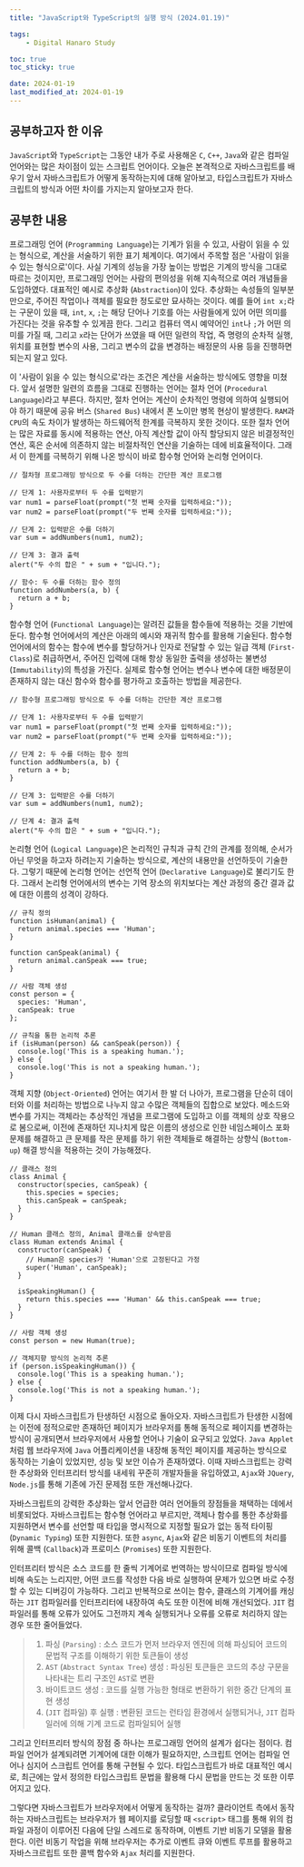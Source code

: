 ```yaml
---
title: "JavaScript와 TypeScript의 실행 방식 (2024.01.19)"

tags:
    - Digital Hanaro Study

toc: true
toc_sticky: true

date: 2024-01-19
last_modified_at: 2024-01-19
---
```


## 공부하고자 한 이유

```JavaScript```와 ```TypeScript```는 그동안 내가 주로 사용해온 ```C```, ```C++```, ```Java```와 같은 컴파일 언어와는 많은 차이점이 있는 스크립트 언어이다. 오늘은 본격적으로 자바스크립트를 배우기 앞서 자바스크립트가 어떻게 동작하는지에 대해 알아보고, 타입스크립트가 자바스크립트의 방식과 어떤 차이를 가지는지 알아보고자 한다.

## 공부한 내용

프로그래밍 언어 (```Programming Language```)는 기계가 읽을 수 있고, 사람이 읽을 수 있는 형식으로, 계산을 서술하기 위한 표기 체계이다. 여기에서 주목할 점은 '사람이 읽을 수 있는 형식으로'이다. 사실 기계의 성능을 가장 높이는 방법은 기계의 방식을 그대로 따르는 것이지만, 프로그래밍 언어는 사람의 편의성을 위해 지속적으로 여러 개념들을 도입하였다. 대표적인 예시로 추상화 (```Abstraction```)이 있다. 추상화는 속성들의 일부분만으로, 주어진 작업이나 객체를 필요한 정도로만 묘사하는 것이다. 예를 들어 ```int x;```라는 구문이 있을 때, ```int```, ```x```, ```;```는 해당 단어나 기호를 아는 사람들에게 있어 어떤 의미를 가진다는 것을 유추할 수 있게끔 한다. 그리고 컴퓨터 역시 예약어인 ```int```나 ```;```가 어떤 의미를 가질 때, 그리고 ```x```라는 단어가 쓰였을 때 어떤 일련의 작업, 즉 명령의 순차적 실행, 위치를 표현할 변수의 사용, 그리고 변수의 값을 변경하는 배정문의 사용 등을 진행하면 되는지 알고 있다.

이 '사람이 읽을 수 있는 형식으로'라는 조건은 계산을 서술하는 방식에도 영향을 미쳤다. 앞서 설명한 일련의 흐름을 그대로 진행하는 언어는 절차 언어 (```Procedural Language```)라고 부른다. 하지만, 절차 언어는 계산이 순차적인 명령에 의하여 실행되어야 하기 때문에 공유 버스 (```Shared Bus```) 내에서 폰 노이만 병목 현상이 발생한다. ```RAM```과 ```CPU```의 속도 차이가 발생하는 하드웨어적 한계를 극복하지 못한 것이다. 또한 절차 언어는 많은 자료를 동시에 적용하는 연산, 아직 계산할 값이 아직 할당되지 않은 비결정적인 연산, 혹은 순서에 의존하지 않는 비절차적인 연산을 기술하는 데에 비효율적이다. 그래서 이 한계를 극복하기 위해 나온 방식이 바로 함수형 언어와 논리형 언어이다.

```
// 절차형 프로그래밍 방식으로 두 수를 더하는 간단한 계산 프로그램

// 단계 1: 사용자로부터 두 수를 입력받기
var num1 = parseFloat(prompt("첫 번째 숫자를 입력하세요:"));
var num2 = parseFloat(prompt("두 번째 숫자를 입력하세요:"));

// 단계 2: 입력받은 수를 더하기
var sum = addNumbers(num1, num2);

// 단계 3: 결과 출력
alert("두 수의 합은 " + sum + "입니다.");

// 함수: 두 수를 더하는 함수 정의
function addNumbers(a, b) {
  return a + b;
}
```

함수형 언어 (```Functional Language```)는 알려진 값들을 함수들에 적용하는 것을 기반에 둔다. 함수형 언어에서의 계산은 아래의 예시와 재귀적 함수를 활용해 기술된다. 함수형 언어에서의 함수는 함수에 변수를 할당하거나 인자로 전달할 수 있는 일급 객체 (```First-Class```)로 취급하면서, 주어진 입력에 대해 항상 동일한 출력을 생성하는 불변성 (```Immutability```)의 특성을 가진다. 실제로 함수형 언어는 변수나 변수에 대한 배정문이 존재하지 않는 대신 함수와 함수를 평가하고 호출하는 방법을 제공한다.

```
// 함수형 프로그래밍 방식으로 두 수를 더하는 간단한 계산 프로그램

// 단계 1: 사용자로부터 두 수를 입력받기
var num1 = parseFloat(prompt("첫 번째 숫자를 입력하세요:"));
var num2 = parseFloat(prompt("두 번째 숫자를 입력하세요:"));

// 단계 2: 두 수를 더하는 함수 정의
function addNumbers(a, b) {
  return a + b;
}

// 단계 3: 입력받은 수를 더하기
var sum = addNumbers(num1, num2);

// 단계 4: 결과 출력
alert("두 수의 합은 " + sum + "입니다.");
```

논리형 언어 (```Logical Language```)은 논리적인 규칙과 규칙 간의 관계를 정의해, 순서가 아닌 무엇을 하고자 하려는지 기술하는 방식으로, 계산의 내용만을 선언하듯이 기술한다. 그렇기 때문에 논리형 언어는 선언적 언어 (```Declarative Language```)로 불리기도 한다. 그래서 논리형 언어에서의 변수는 기억 장소의 위치보다는 계산 과정의 중간 결과 값에 대한 이름의 성격이 강하다.

```
// 규칙 정의
function isHuman(animal) {
  return animal.species === 'Human';
}

function canSpeak(animal) {
  return animal.canSpeak === true;
}

// 사람 객체 생성
const person = {
  species: 'Human',
  canSpeak: true
};

// 규칙을 통한 논리적 추론
if (isHuman(person) && canSpeak(person)) {
  console.log('This is a speaking human.');
} else {
  console.log('This is not a speaking human.');
}
```

객체 지향 (```Object-Oriented```) 언어는 여기서 한 발 더 나아가, 프로그램을 단순히 데이터와 이를 처리하는 방법으로 나누지 않고 수많은 객체들의 집합으로 보았다. 메소드와 변수를 가지는 객체라는 추상적인 개념을 프로그램에 도입하고 이를 객체의 상호 작용으로 봄으로써, 이전에 존재하던 지나치게 많은 이름의 생성으로 인한 네임스페이스 포화 문제를 해결하고 큰 문제를 작은 문제를 하기 위한 객체들로 해결하는 상향식 (```Bottom-up```) 해결 방식을 적용하는 것이 가능해졌다.

```
// 클래스 정의
class Animal {
  constructor(species, canSpeak) {
    this.species = species;
    this.canSpeak = canSpeak;
  }
}

// Human 클래스 정의, Animal 클래스를 상속받음
class Human extends Animal {
  constructor(canSpeak) {
    // Human은 species가 'Human'으로 고정된다고 가정
    super('Human', canSpeak);
  }

  isSpeakingHuman() {
    return this.species === 'Human' && this.canSpeak === true;
  }
}

// 사람 객체 생성
const person = new Human(true);

// 객체지향 방식의 논리적 추론
if (person.isSpeakingHuman()) {
  console.log('This is a speaking human.');
} else {
  console.log('This is not a speaking human.');
}
```

이제 다시 자바스크립트가 탄생하던 시점으로 돌아오자. 자바스크립트가 탄생한 시점에는 이전에 정적으로만 존재하던 페이지가 브라우저를 통해 동적으로 페이지를 변경하는 방식이 공개되면서 브라우저에서 사용할 언어나 기술이 요구되고 있었다. ```Java Applet```처럼 웹 브라우저에 ```Java``` 어플리케이션을 내장해 동적인 페이지를 제공하는 방식으로 동작하는 기술이 있었지만, 성능 및 보안 이슈가 존재하였다. 이때 자바스크립트는 강력한 추상화와 인터프리터 방식를 내세워 꾸준히 개발자들을 유입하였고, ```Ajax```와 ```JQuery```, ```Node.js```를 통해 기존에 가진 문제점 또한 개선해나갔다.

자바스크립트의 강력한 추상화는 앞서 언급한 여러 언어들의 장점들을 채택하는 데에서 비롯되었다. 자바스크립트는 함수형 언어라고 부르지만, 객체나 함수를 통한 추상화를 지원하면서 변수를 선언할 때 타입을 명시적으로 지정할 필요가 없는 동적 타이핑 (```Dynamic Typing```) 또한 지원한다. 또한 ```async```, ```Ajax```와 같은 비동기 이벤트의 처리를 위해 콜백 (```Callback```)과 프로미스 (```Promises```) 또한 지원한다.

인터프리터 방식은 소스 코드를 한 줄씩 기계어로 번역하는 방식이므로 컴파일 방식에 비해 속도는 느리지만, 어떤 코드를 작성한 다음 바로 실행하여 문제가 있으면 바로 수정할 수 있는 디버깅이 가능하다. 그리고 반복적으로 쓰이는 함수, 클래스의 기계어를 캐싱하는 ```JIT``` 컴파일러를 인터프리터에 내장하여 속도 또한 이전에 비해 개선되었다. ```JIT``` 컴파일러를 통해 오류가 있어도 그전까지 계속 실행되거나 오류를 오류로 처리하지 않는 경우 또한 줄어들었다.

> 1. 파싱 (```Parsing```) : 소스 코드가 먼저 브라우저 엔진에 의해 파싱되어 코드의 문법적 구조를 이해하기 위한 토큰들이 생성
> 2. ```AST``` (```Abstract Syntax Tree```) 생성 : 파싱된 토큰들은 코드의 추상 구문을 나타내는 트리 구조인 ```AST```로 변환
> 3. 바이트코드 생성 : 코드를 실행 가능한 형태로 변환하기 위한 중간 단계의 표현 생성
> 4. (```JIT``` 컴파일) 후 실행 : 변환된 코드는 런타임 환경에서 실행되거나, ```JIT``` 컴파일러에 의해 기계 코드로 컴파일되어 실행

그리고 인터프리터 방식의 장점 중 하나는 프로그래밍 언어의 설계가 쉽다는 점이다. 컴파일 언어가 설계되려면 기계어에 대한 이해가 필요하지만, 스크립트 언어는 컴파일 언어나 심지어 스크립트 언어를 통해 구현될 수 있다. 타입스크립트가 바로 대표적인 예시로, 최근에는 앞서 정의한 타입스크립트 문법을 활용해 다시 문법을 만드는 것 또한 이루어지고 있다.

그렇다면 자바스크립트가 브라우저에서 어떻게 동작하는 걸까? 클라이언트 측에서 동작하는 자바스크립트는 브라우저가 웹 페이지를 로딩할 때 ```<script>``` 태그를 통해 위의 컴파일 과정이 이루어진 다음에 단일 스레드로 동작하며, 이벤트 기반 비동기 모델을 활용한다. 이런 비동기 작업을 위해 브라우저는 추가로 이벤트 큐와 이벤트 루프를 활용하고 자바스크르립트 또한 콜백 함수와 ```Ajax``` 처리를 지원한다.